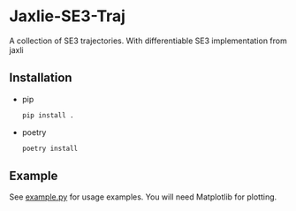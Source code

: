 # Jaxlie-SE3-Traj

A collection of SE3 trajectories. With differentiable SE3 implementation from jaxli

## Installation

- pip
  ```bash
  pip install .
  ```
- poetry
  ```bash
  poetry install
  ```

## Example

See [example.py](./example.py) for usage examples. You will need Matplotlib for plotting.
